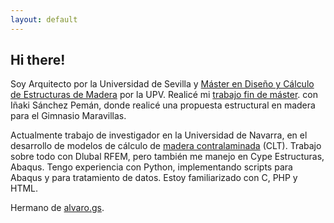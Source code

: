 ```yaml
---
layout: default
---
```

## Hi there!

Soy Arquitecto por la Universidad de Sevilla y [Máster en Diseño y Cálculo de Estructuras de Madera](https://www.mastermadera.com/) por la UPV.
Realicé mi [trabajo fin de máster](./tfm.html). con Iñaki Sánchez Pemán, donde realicé una propuesta estructural en madera para el Gimnasio Maravillas.

Actualmente trabajo de investigador en la Universidad de Navarra, en el desarrollo de modelos de cálculo de [madera contralaminada](./clt.html) (CLT).
Trabajo sobre todo con Dlubal RFEM, pero también me manejo en Cype Estructuras, Abaqus.
Tengo experiencia con Python, implementando scripts para Abaqus y para tratamiento de datos. Estoy familiarizado con C, PHP y HTML.

Hermano de [alvaro.gs](https://www.alvaro.gs).




